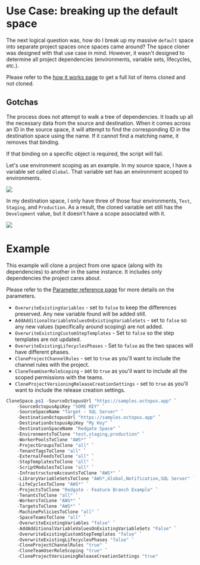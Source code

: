 # Use Case: breaking up the default space

The next logical question was, how do I break up my massive `default` space into separate project spaces once spaces came around?  The space cloner was designed with that use case in mind.  However, it wasn't designed to determine all project dependencies (environments, variable sets, lifecycles, etc.).

Please refer to the [how it works page](HowItWorks.md#what-will-it-clone) to get a full list of items cloned and not cloned.

## Gotchas
The process does not attempt to walk a tree of dependencies.  It loads up all the necessary data from the source and destination.  When it comes across an ID in the source space, it will attempt to find the corresponding ID in the destination space using the name.  If it cannot find a matching name, it removes that binding.  

If that binding on a specific object is required, the script will fail.  

Let's use environment scoping as an example.  In my source space, I have a variable set called `Global`.  That variable set has an environment scoped to environments.

![](../img/source-global-variables-environment-scoping.png)

In my destination space, I only have three of those four environments, `Test`, `Staging`, and `Production`.  As a result, the cloned variable set still has the `Development` value, but it doesn't have a scope associated with it.

![](../img/destination-global-variables-environment-scoping-missing-env.png)

# Example
This example will clone a project from one space (along with its dependencies) to another in the same instance.  It includes only dependencies the project cares about.

Please refer to the [Parameter reference page](ParameterReference.md) for more details on the parameters.

- `OverwriteExistingVariables` - set to `false` to keep the differences preserved.  Any new variable found will be added still.
- `AddAdditionalVariableValuesOnExistingVariableSets` - set to `false` so any new values (specifically around scoping) are not added.  
- `OverwriteExistingCustomStepTemplates` - Set to `false` so the step templates are not updated. 
- `OverwriteExistingLifecyclesPhases` - Set to `false` as the two spaces will have different phases.
- `CloneProjectChannelRules` - set to `true` as you'll want to include the channel rules with the project.
- `CloneTeamUserRoleScoping` - set to `true` as you'll want to include all the scoped permissions with the teams.
- `CloneProjectVersioningReleaseCreationSettings` - set to `true` as you'll want to include the release creation settings.

```PowerShell
CloneSpace.ps1 -SourceOctopusUrl "https://samples.octopus.app" `
    -SourceOctopusApiKey "SOME KEY" `
    -SourceSpaceName "Target - SQL Server" `
    -DestinationOctopusUrl "https://samples.octopus.app" `
    -DestinationOctopusApiKey "My Key" `
    -DestinationSpaceName "Redgate Space" `
    -EnvironmentsToClone "test,staging,production" `
    -WorkerPoolsToClone "AWS*" `
    -ProjectGroupsToClone "all" `
    -TenantTagsToClone "all" `
    -ExternalFeedsToClone "all" `
    -StepTemplatesToClone "all" `
    -ScriptModulesToClone "all" `
    -InfrastructureAccountsToClone "AWS*" `
    -LibraryVariableSetsToClone "AWS*,Global,Notification,SQL Server" `
    -LifeCyclesToClone "AWS*" `
    -ProjectsToClone "Redgate - Feature Branch Example" `
    -TenantsToClone "all" `
    -WorkersToCLone "AWS*" `
    -TargetsToClone "AWS*" `
    -MachinePoliciesToClone "all" `
    -SpaceTeamsToClone "all" `
    -OverwriteExistingVariables "false" `
    -AddAdditionalVariableValuesOnExistingVariableSets "False" `
    -OverwriteExistingCustomStepTemplates "false" `
    -OverwriteExistingLifecyclesPhases "false" `
    -CloneProjectChannelRules "true" `
    -CloneTeamUserRoleScoping "true" `
    -CloneProjectVersioningReleaseCreationSettings "true"
```